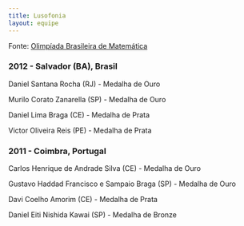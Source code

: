 ```yaml
---
title: Lusofonia
layout: equipe
---
```


Fonte: [Olimpíada Brasileira de Matemática][1]

### 2012 - Salvador (BA), Brasil

  
Daniel Santana Rocha (RJ) -&nbsp;Medalha de Ouro

Murilo Corato Zanarella (SP) - Medalha de Ouro

Daniel Lima Braga (CE) - Medalha de Prata

Victor Oliveira Reis (PE) - Medalha de Prata

### 2011 - Coimbra, Portugal

  
Carlos Henrique de Andrade Silva (CE) - Medalha de Ouro

Gustavo Haddad Francisco e Sampaio Braga (SP) - Medalha de Ouro

Davi Coelho Amorim (CE) - Medalha de Prata

Daniel Eiti Nishida Kawai (SP) - Medalha de Bronze



[1]: http://www.obm.org.br/opencms/competicoes/internacionais/lusofonia.html "OBM"
